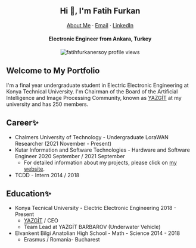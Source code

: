 <p align="center">
  <h2 align="center">Hi 👋, I'm Fatih Furkan</h2>
</p>
<p align="center">
    <a href="https://fatihfurkanersoy.github.io/fatihfurkanersoy">About Me</a>
    ·
    <a href="mailto:fatihfurkanersoy2@gmail.com">Email</a>
    ·
    <a href="https://linkedin.com/in/fatihfurkanersoy/">LinkedIn</a>
</p>
<p align="center">
  <h4 align="center">Electronic Engineer from Ankara, Turkey</h4>
</p>

<p align="center"> 
  <img align="center" src="https://komarev.com/ghpvc/?username=fatihfurkanersoy&color=blue&style=flat-square" alt="fatihfurkanersoy profile views" />
</p>

<!--
**fatihfurkanersoy/fatihfurkanersoy** is a ✨ _special_ ✨ repository because its `README.md` (this file) appears on your GitHub profile.

Here are some ideas to get you started:

- 🔭 I’m currently working on ...
- 🌱 I’m currently learning ...
- 👯 I’m looking to collaborate on ...
- 🤔 I’m looking for help with ...
- 💬 Ask me about ...
- 📫 How to reach me: ...
- 😄 Pronouns: ...
- ⚡ Fun fact: ...
-->
## Welcome to My Portfolio

I'm a final year undergraduate student in Electric Electronic Engineering at Konya Technical University.
I'm Chairman of the Board of the Artificial Intelligence and Image Processing Community, known as [YAZGİT](https://yazgit.com/) at my university and has 250 members.
## Career✨
- Chalmers University of Technology - Undergraduate LoraWAN Researcher (2021 November - Present)
- Kutar Information and Software Technologies - Hardware and Software Engineer 2020 September / 2021 September
    - For detailed information about my projects, please click on [my website](https://fatihfurkan.com/).
- TCDD - Intern 2014 / 2018
## Education✨
- Konya Tecnical University - Electric Electronic Engineering 2018 - Present
    - [YAZGİT](https://yazgit.com/) / CEO
    - Team Lead at YAZGİT BARBAROV (Underwater Vehicle)
- Elvankent Bilgi Anatolian High School - Math - Science 2014 - 2018
    - Erasmus / Romania- Bucharest
